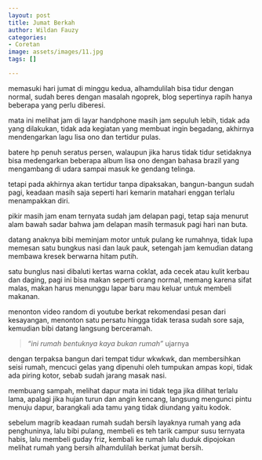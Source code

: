 ```yaml
---
layout: post
title: Jumat Berkah
author: Wildan Fauzy
categories:
- Coretan
image: assets/images/11.jpg
tags: []

---
```

memasuki hari jumat di minggu kedua, alhamdulilah bisa tidur dengan normal, sudah beres dengan masalah ngoprek, blog sepertinya rapih hanya beberapa yang perlu diberesi.

mata ini melihat jam di layar handphone masih jam sepuluh lebih, tidak ada yang dilakukan, tidak ada kegiatan yang membuat ingin begadang, akhirnya mendengarkan lagu lisa ono dan tertidur pulas.

batere hp penuh seratus persen, walaupun jika harus tidak tidur setidaknya bisa medengarkan beberapa album lisa ono dengan bahasa brazil yang mengambang di udara sampai masuk ke gendang telinga.

tetapi pada akhirnya akan tertidur tanpa dipaksakan, bangun-bangun sudah pagi, keadaan masih saja seperti hari kemarin matahari enggan terlalu menampakkan diri.

pikir masih jam enam ternyata sudah jam delapan pagi, tetap saja menurut alam bawah sadar bahwa jam delapan masih termasuk pagi hari nan buta.

datang anaknya bibi meminjam motor untuk pulang ke rumahnya, tidak lupa memesan satu bungkus nasi dan lauk pauk, setengah jam kemudian datang membawa kresek berwarna hitam putih.

satu bunglus nasi dibaluti kertas warna coklat, ada cecek atau kulit kerbau dan daging, pagi ini bisa makan seperti orang normal, memang karena sifat malas, makan harus menunggu lapar baru mau keluar untuk membeli makanan.

menonton video random di youtube berkat rekomendasi pesan dari kesayangan, menonton satu persatu hingga tidak terasa sudah sore saja, kemudian bibi datang langsung berceramah.

> _“ini rumah bentuknya kaya bukan rumah”_ ujarnya

dengan terpaksa bangun dari tempat tidur wkwkwk, dan membersihkan seisi rumah, mencuci gelas yang dipenuhi oleh tumpukan ampas kopi, tidak ada piring kotor, sebab sudah jarang masak nasi.

membuang sampah, melihat dapur mata ini tidak tega jika dilihat terlalu lama, apalagi jika hujan turun dan angin kencang, langsung mengunci pintu menuju dapur, barangkali ada tamu yang tidak diundang yaitu kodok.

sebelum magrib keadaan rumah sudah bersih layaknya rumah yang ada penghuninya, lalu bibi pulang, membeli es teh tarik campur susu ternyata habis, lalu membeli guday friz, kembali ke rumah lalu duduk dipojokan melihat rumah yang bersih alhamdulilah berkat jumat bersih.